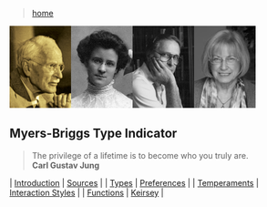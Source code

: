 > [home](../)

![banner](photos/banner.png)

## Myers-Briggs Type Indicator

> The privilege of a lifetime is to become who you truly are.  
> **Carl Gustav Jung**  

| [Introduction](introduction) | [Sources](sources) |
| [Types](types) | [Preferences](preferences) |
| [Temperaments](temperaments) | [Interaction Styles](styles) |
| [Functions](functions) | [Keirsey](keirsey) |
